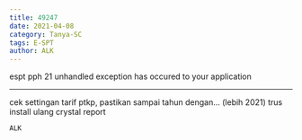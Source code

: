 ```yaml
---
title: 49247
date: 2021-04-08
category: Tanya-SC
tags: E-SPT
author: ALK
---
```


espt pph 21 unhandled exception has occured to your application

---

cek settingan tarif ptkp, pastikan sampai tahun dengan... (lebih 2021) trus install ulang crystal report

`ALK`
